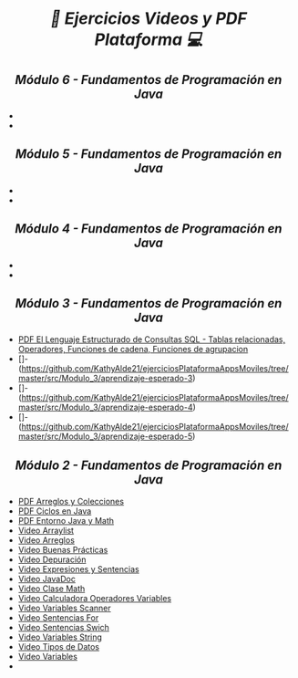 **_<h1 align="center">:vulcan_salute: Ejercicios Videos y PDF Plataforma :computer:</h1>_**
**_<h2 align="center">Módulo 6 - Fundamentos de Programación en Java</h2>_**

- []()
- []()

**_<h2 align="center">Módulo 5 - Fundamentos de Programación en Java</h2>_**

- []()
- []()

**_<h2 align="center">Módulo 4 - Fundamentos de Programación en Java</h2>_**

- []()
- []()

**_<h2 align="center">Módulo 3 - Fundamentos de Programación en Java</h2>_**

- [PDF El Lenguaje Estructurado de Consultas SQL - Tablas relacionadas, Operadores, Funciones de cadena, Funciones de agrupacion](https://github.com/KathyAlde21/ejerciciosPlataformaAppsMoviles/tree/master/src/Modulo_3/aprendizaje-esperado-2)
- []-(https://github.com/KathyAlde21/ejerciciosPlataformaAppsMoviles/tree/master/src/Modulo_3/aprendizaje-esperado-3)
- []-(https://github.com/KathyAlde21/ejerciciosPlataformaAppsMoviles/tree/master/src/Modulo_3/aprendizaje-esperado-4)
- []-(https://github.com/KathyAlde21/ejerciciosPlataformaAppsMoviles/tree/master/src/Modulo_3/aprendizaje-esperado-5)


**_<h2 align="center">Módulo 2 - Fundamentos de Programación en Java</h2>_**

- [PDF Arreglos y Colecciones](https://github.com/KathyAlde21/ejerciciosPlataformaAppsMoviles/tree/master/src/Modulo_2/pdfArreglosyColecciones)
- [PDF Ciclos en Java](https://github.com/KathyAlde21/ejerciciosPlataformaAppsMoviles/tree/master/src/Modulo_2/pdfCiclosEnJava)
- [PDF Entorno Java y Math](https://github.com/KathyAlde21/ejerciciosPlataformaAppsMoviles/tree/master/src/Modulo_2/pdfEntornoJava)
- [Video Arraylist](https://github.com/KathyAlde21/ejerciciosPlataformaAppsMoviles/tree/master/src/Modulo_2/videoArrayList)
- [Video Arreglos](https://github.com/KathyAlde21/ejerciciosPlataformaAppsMoviles/tree/master/src/Modulo_2/videoArreglos)
- [Video Buenas Prácticas](https://github.com/KathyAlde21/ejerciciosPlataformaAppsMoviles/tree/master/src/Modulo_2/videoBuenasPracticas)
- [Video Depuración](https://github.com/KathyAlde21/ejerciciosPlataformaAppsMoviles/tree/master/src/Modulo_2/videoDepuracion)
- [Video Expresiones y Sentencias](https://github.com/KathyAlde21/ejerciciosPlataformaAppsMoviles/tree/Modulo_2/master/src/videoExpresionesySentenciasIf)
- [Video JavaDoc](https://github.com/KathyAlde21/ejerciciosPlataformaAppsMoviles/blob/master/src/Modulo_2/videoJavaDoc/JavaDocParametros.java)
- [Video Clase Math](https://github.com/KathyAlde21/ejerciciosPlataformaAppsMoviles/tree/master/src/Modulo_2/Modulo_2/videoMath)
- [Video Calculadora Operadores Variables](https://github.com/KathyAlde21/ejerciciosPlataformaAppsMoviles/Modulo_2/tree/master/src/videoOperadoresVariables)
- [Video Variables Scanner](https://github.com/KathyAlde21/ejerciciosPlataformaAppsMoviles/tree/master/src/Modulo_2/videoScanner)
- [Video Sentencias For](https://github.com/KathyAlde21/ejerciciosPlataformaAppsMoviles/tree/master/src/Modulo_2/videoSentenciasFor)
- [Video Sentencias Swich](https://github.com/KathyAlde21/ejerciciosPlataformaAppsMoviles/tree/master/src/Modulo_2/videoSentenciasSwich)
- [Video Variables String](https://github.com/KathyAlde21/ejerciciosPlataformaAppsMoviles/tree/master/src/Modulo_2/videoString)
- [Video Tipos de Datos](https://github.com/KathyAlde21/ejerciciosPlataformaAppsMoviles/tree/master/src/Modulo_2/videoTiposDeDatos)
- [Video Variables](https://github.com/KathyAlde21/ejerciciosPlataformaAppsMoviles/tree/master/src/Modulo_2/videoVariables)
- []()
